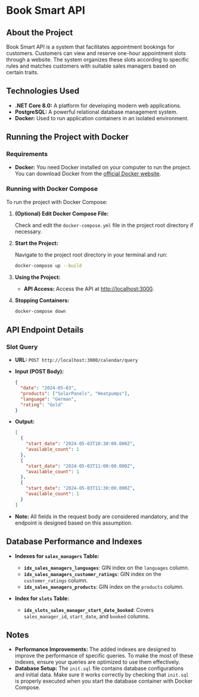 # Book Smart API

## About the Project

Book Smart API is a system that facilitates appointment bookings for customers. Customers can view and reserve one-hour
appointment slots through a website. The system organizes these slots according to specific rules and matches customers
with suitable sales managers based on certain traits.

## Technologies Used

- **.NET Core 8.0:** A platform for developing modern web applications.
- **PostgreSQL:** A powerful relational database management system.
- **Docker:** Used to run application containers in an isolated environment.

## Running the Project with Docker

### Requirements

- **Docker:** You need Docker installed on your computer to run the project. You can download Docker from
  the [official Docker website](https://www.docker.com/get-started).

### Running with Docker Compose

To run the project with Docker Compose:

1. **(Optional) Edit Docker Compose File:**

   Check and edit the `docker-compose.yml` file in the project root directory if necessary.

2. **Start the Project:**

   Navigate to the project root directory in your terminal and run:

   ```bash
   docker-compose up --build
   ```

3. **Using the Project:**

    - **API Access:** Access the API at [http://localhost:3000](http://localhost:3000).

4. **Stopping Containers:**

   ```bash
   docker-compose down
   ```

## API Endpoint Details

### Slot Query

- **URL:** `POST http://localhost:3000/calendar/query`
- **Input (POST Body):**

  ```json
  {
    "date": "2024-05-03",
    "products": ["SolarPanels", "Heatpumps"],
    "language": "German",
    "rating": "Gold"
  }
  ```

- **Output:**

  ```json
  [
    {
      "start_date": "2024-05-03T10:30:00.000Z",
      "available_count": 1
    },
    {
      "start_date": "2024-05-03T11:00:00.000Z",
      "available_count": 1
    },
    {
      "start_date": "2024-05-03T11:30:00.000Z",
      "available_count": 1
    }
  ]
  ```

- **Note:** All fields in the request body are considered mandatory, and the endpoint is designed based on this
  assumption.

## Database Performance and Indexes

- **Indexes for `sales_managers` Table:**
    - **`idx_sales_managers_languages`**: GIN index on the `languages` column.
    - **`idx_sales_managers_customer_ratings`**: GIN index on the `customer_ratings` column.
    - **`idx_sales_managers_products`**: GIN index on the `products` column.

- **Index for `slots` Table:**
    - **`idx_slots_sales_manager_start_date_booked`**: Covers `sales_manager_id`, `start_date`, and `booked` columns.

## Notes

- **Performance Improvements:** The added indexes are designed to improve the performance of specific queries. To make
  the most of these indexes, ensure your queries are optimized to use them effectively.
- **Database Setup:** The `init.sql` file contains database configurations and initial data. Make sure it works
  correctly by checking that `init.sql` is properly executed when you start the database container with Docker Compose.
